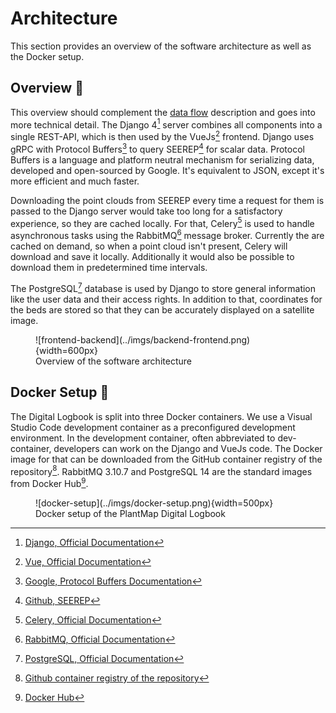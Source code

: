 # Architecture

This section provides an overview of the software architecture as well as the
Docker setup.

## Overview :bookmark_tabs:

This overview should complement the [data flow](../data-flow.md) description and
goes into more technical detail. The Django 4[^1] server combines all components
into a single REST-API, which is then used by the VueJs[^2] frontend. Django uses
gRPC with Protocol Buffers[^3] to query SEEREP[^4] for scalar data. Protocol
Buffers is a language and platform neutral mechanism for serializing data,
developed and open-sourced by Google. It's equivalent to JSON, except it's more
efficient and much faster.

Downloading the point clouds from SEEREP every time a request for them is passed
to the Django server would take too long for a satisfactory experience, so they
are cached locally.  For that, Celery[^5] is used to handle asynchronous tasks using the
RabbitMQ[^6] message broker. Currently the are cached on demand, so when a point cloud
isn't present, Celery will download and save it locally. Additionally it would also be 
possible to download them in predetermined time intervals.

The PostgreSQL[^7] database is used by Django to store general information like
the user data and their access rights. In addition to that, coordinates for the
beds are stored so that they can be accurately displayed on a satellite image.

<figure markdown>
![frontend-backend](../imgs/backend-frontend.png){width=600px}
    <figcaption> Overview of the software architecture </figcaption>
</figure>

## Docker Setup :whale:

The Digital Logbook is split into three Docker containers. We use a Visual
Studio Code development container as a preconfigured development environment. In
the development container, often abbreviated to dev-container, developers can
work on the Django and VueJs code. The Docker image for that can be downloaded
from the GitHub container registry of the repository[^8]. RabbitMQ 3.10.7 and
PostgreSQL 14 are the standard images from Docker Hub[^9].

<figure markdown>
![docker-setup](../imgs/docker-setup.png){width=500px}
    <figcaption> Docker setup of the PlantMap Digital Logbook</figcaption>
</figure>

[^1]: [Django, Official Documentation](https://www.djangoproject.com/)
[^2]: [Vue, Official Documentation](https://vuejs.org/)
[^3]: [Google, Protocol Buffers Documentation](https://developers.google.com/protocol-buffers)
[^4]: [Github, SEEREP](https://github.com/agri-gaia/seerep)
[^5]: [Celery, Official Documentation](https://docs.celeryq.dev/en/4.0/index.html)
[^6]: [RabbitMQ, Official Documentation](https://www.rabbitmq.com/)
[^7]: [PostgreSQL, Official Documentation](https://www.postgresql.org/)
[^8]: [Github container registry of the
    repository](https://github.com/naturerobots/HSOS-SEP-PlantMap-2022/pkgs/container/plant-map-digital-logbook)
[^9]: [Docker Hub](https://hub.docker.com/)